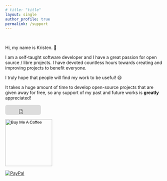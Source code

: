```yaml
---
# title: "title"
layout: single
author_profile: true
permalink: /support
---
```



<br>


Hi, my name is Kristen. 👋

I am a self-taught software developer and I have a great
passion for open source / libre projects. I have devoted countless hours towards
creating and improving projects to benefit everyone.

I truly hope that people will find my work to be useful! 😃

It takes a huge amount of time to develop open-source projects that are given
away for free, so any support of my past and future works is **greatly**
appreciated! 

<!-- GitHub Sponsors -->
<p>
<iframe src="https://github.com/sponsors/Merrit/button" title="Sponsor Merrit" height="32" width="114" style="border: 0; border-radius: 6px;"></iframe>
</p>


<!-- Buy Me A Coffee -->
<a href="https://www.buymeacoffee.com/Merritt">
<input type="image"
src="https://cdn.buymeacoffee.com/buttons/v2/default-blue.png" alt="Buy Me A
Coffee" style="width:150px">
</a>


<!-- Ko-fi -->
<p>
<script type='text/javascript' src='https://ko-fi.com/widgets/widget_2.js'></script><script type='text/javascript'>kofiwidget2.init('Support Me on Ko-fi', '#29abe0', 'W7W73NLKG');kofiwidget2.draw();</script> 
</p>


<!-- PayPal -->
<a href="https://paypal.me/KristenMcWilliam">
    <img
    src="https://img.shields.io/badge/Donate-PayPal-blue.svg?style=for-the-badge&logo=paypal"
    alt="PayPal">
</a>
